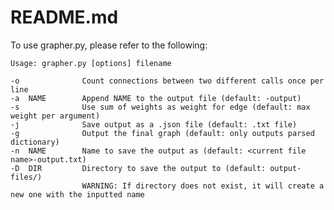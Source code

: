 # README.md

To use grapher.py, please refer to the following:

    Usage: grapher.py [options] filename
    
    -o              Count connections between two different calls once per line
    -a  NAME        Append NAME to the output file (default: -output)
    -s              Use sum of weights as weight for edge (default: max weight per argument)
    -j              Save output as a .json file (default: .txt file)
    -g              Output the final graph (default: only outputs parsed dictionary)
    -n  NAME        Name to save the output as (default: <current file name>-output.txt)
    -D  DIR         Directory to save the output to (default: output-files/)
                    WARNING: If directory does not exist, it will create a new one with the inputted name
